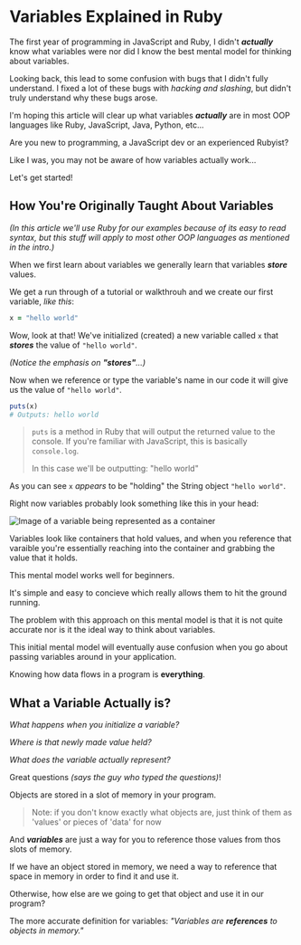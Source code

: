 # Variables Explained in Ruby

The first year of programming in JavaScript and Ruby, I didn't ***actually*** know what variables were nor did I know the best mental model for thinking about variables. 

Looking back, this lead to some confusion with bugs that I didn't fully understand. I fixed a lot of these bugs with _hacking and slashing_, but didn't truly understand why these bugs arose.

I'm hoping this article will clear up what variables ***actually*** are in most OOP languages like Ruby, JavaScript, Java, Python, etc...

Are you new to programming, a JavaScript dev or an experienced Rubyist? 

Like I was, you may not be aware of how variables actually work...

Let's get started!

## How You're Originally Taught About Variables

_(In this article we'll use Ruby for our examples because of its easy to read syntax, but this stuff will apply to most other OOP languages as mentioned in the intro.)_

When we first learn about variables we generally learn that variables ***store*** values. 

We get a run through of a tutorial or walkthrouh and we create our first variable, _like this_:
```ruby
x = "hello world"

```

Wow, look at that! We've initialized (created) a new variable called `x` that ***stores*** the value of `"hello world"`.

_(Notice the emphasis on **"stores"**...)_

Now when we reference or type the variable's name in our code it will give us the value of `"hello world"`.

```ruby
puts(x)
# Outputs: hello world

```

> `puts` is a method in Ruby that will output the returned value to the console. If you're familiar with JavaScript, this is basically `console.log`. 
>
> In this case we'll be outputting: "hello world"

As you can see `x` _appears_ to be "holding" the String object `"hello world"`.

Right now variables probably look something like this in your head:

<img alt="Image of a variable being represented as a container" src="/Users/jacksebben/LaunchSchool/RB109/images/variables_as_containers.jpg">

Variables look like containers that hold values, and when you reference that varaible you're essentially reaching into the container and grabbing the value that it holds.

This mental model works well for beginners. 

It's simple and easy to concieve which really allows them to hit the ground running. 

The problem with this approach on this mental model is that it is not quite accurate nor is it the ideal way to think about variables. 

This initial mental model will eventually ause confusion when you go about passing variables around in your application.

Knowing how data flows in a program is **everything**.

## What a Variable Actually is?

_What happens when you initialize a variable?_

_Where is that newly made value held?_

_What does the variable actually represent?_

Great questions _(says the guy who typed the questions)_!

Objects are stored in a slot of memory in your program.

> Note: if you don't know exactly what objects are, just think of them as 'values' or pieces of 'data' for now

And ***variables*** are just a way for you to reference those values from thos slots of memory.

If we have an object stored in memory, we need a way to reference that space in memory in order to find it and use it.

Otherwise, how else are we going to get that object and use it in our program?

The more accurate definition for variables:
_"Variables are **references** to objects in memory."_ 